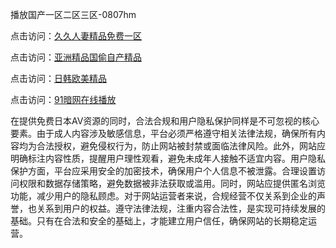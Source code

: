播放国产一区二区三区-0807hm

点击访问：<a href="https://heiliaoxwd5i8.pages.dev">久久人妻精品免费一区</a>

点击访问：<a href="https://heiliaoe8ajia.pages.dev">亚洲精品国偷自产精品</a>

点击访问：<a href="https://heiliaoga6s9v.pages.dev">日韩欧美精品</a>

点击访问：<a href="https://heiliaowzu4ur.pages.dev">91暗网在线播放</a>


在提供免费日本AV资源的同时，合法合规和用户隐私保护同样是不可忽视的核心要素。由于成人内容涉及敏感信息，平台必须严格遵守相关法律法规，确保所有内容均为合法授权，避免侵权行为，防止网站被封禁或面临法律风险。此外，网站应明确标注内容性质，提醒用户理性观看，避免未成年人接触不适宜内容。用户隐私保护方面，平台应采用安全的加密技术，确保用户个人信息不被泄露。合理设置访问权限和数据存储策略，避免数据被非法获取或滥用。同时，网站应提供匿名浏览功能，减少用户的隐私顾虑。对于网站运营者来说，合规经营不仅关系到企业的声誉，也关系到用户的权益。遵守法律法规，注重内容合法性，是实现可持续发展的基础。只有在合法和安全的基础上，才能建立用户信任，确保网站的长期稳定运营。


<span style="display:none;">[Canonical link](https://github.com/gg85065/845485 ）</span>
